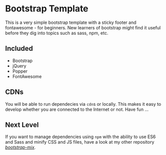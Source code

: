 # Bootstrap Template
This is a very simple bootstrap template with a sticky footer and fontawesome - for beginners. New learners of bootstrap might find it useful before they dig into topics such as sass, npm, etc.

## Included
- Bootstrap
- jQuery
- Popper
- FontAwesome

## CDNs
You will be able to run dependecies via `cdn`s or locally. This makes it easy to develop whether you are connected to the Internet or not. Have fun ...

## Next Level
If you want to manage dependencies using `npm` with the ability to use ES6 and Sass and minify CSS and JS files, have a look at my other repository <a href="https://github.com/Khuthaily/bootstrap-mix"> *bootstrap-mix*</a>.
